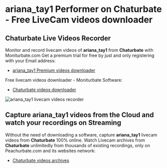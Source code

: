 # ariana_tay1 Performer on Chaturbate - Free LiveCam videos downloader

## Chaturbate Live Videos Recorder

Monitor and record livecam videos of **ariana_tay1** from **Chaturbate** with Moniturbate.com
Get a premium trial for free by just and only registering with your Email address:
* [ariana_tay1 Premium videos downloader](https://moniturbate.com/request-demo-licence-key.html)

Free livecam videos downloader - Moniturbate Software:
* [Chaturbate videos downloader](https://moniturbate.com/moniturbate-download-software.html)

![ariana_tay1 livecam videos recorder](https://peachurnet.com/templates/moniturbate-software.png)


## Capture ariana_tay1 videos from the Cloud and watch your recordings on Streaming

Without the need of downloading a software, capture **ariana_tay1** livecam videos from **Chaturbate** 100% online.
Watch Livecam archives from **Chaturbate** unlimitedly from thousands of existing recordings, only on Peachurbate.com and its websites network:
* [Chaturbate videos archives](https://peachurnet.com/)